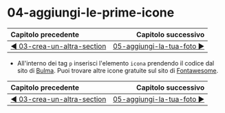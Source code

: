 # 04-aggiungi-le-prime-icone

| Capitolo precedente  | Capitolo successivo     |
| :--------------- | ---------------: |
| [◀︎ 03-crea-un-altra-section](../03-crea-un-altra-section)| [05-aggiungi-la-tua-foto ▶︎](../05-aggiungi-la-tua-foto) |

- All'interno dei tag `p` inserisci l'elemento `icona` prendendo il codice dal sito di [Bulma](https://bulma.io/documentation/).
Puoi trovare altre icone gratuite sul sito di [Fontawesome](https://fontawesome.com/icons?d=gallery&m=free).

| Capitolo precedente  | Capitolo successivo     |
| :--------------- | ---------------: |
| [◀︎ 03-crea-un-altra-section](../03-crea-un-altra-section)| [05-aggiungi-la-tua-foto ▶︎](../05-aggiungi-la-tua-foto) |